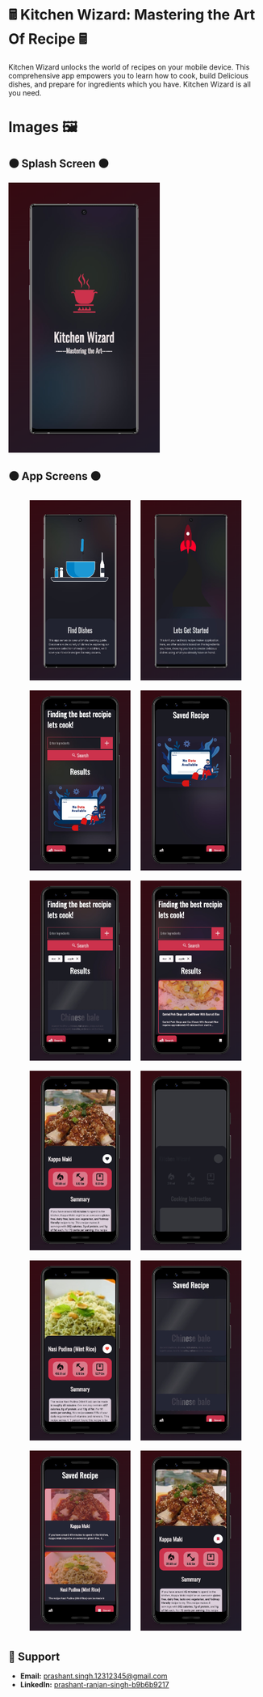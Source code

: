 # 🖩 Kitchen Wizard: Mastering the Art Of Recipe 🖩

[//]: # (![App Icon]&#40;https://raw.githubusercontent.com/Prashant-ranjan-singh-123/Book-Mania/master/assets/images/icon.png&#41;)

Kitchen Wizard unlocks the world of recipes on your mobile device. This comprehensive app empowers you to learn how to cook, build Delicious dishes, and prepare for ingredients which you have. Kitchen Wizard is all you need.

# Images 🖼️

## ⚫ Splash Screen ⚫
<img src="https://raw.githubusercontent.com/Prashant-ranjan-singh-123/kitchen-wizard/master/readme_image/screen_1.png" width="300">

## ⚫ App Screens ⚫

<div style="display: flex; flex-wrap: wrap; justify-content: center;">
    <img src="https://raw.githubusercontent.com/Prashant-ranjan-singh-123/kitchen-wizard/master/readme_image/screen_2.png" style="width: 200px; margin: 10px;">
    <img src="https://raw.githubusercontent.com/Prashant-ranjan-singh-123/kitchen-wizard/master/readme_image/screen_3.png" style="width: 200px; margin: 10px;">
    <img src="https://raw.githubusercontent.com/Prashant-ranjan-singh-123/kitchen-wizard/master/readme_image/screen_4.png" style="width: 200px; margin: 10px;">
    <img src="https://raw.githubusercontent.com/Prashant-ranjan-singh-123/kitchen-wizard/master/readme_image/screen_5.png" style="width: 200px; margin: 10px;">
    <img src="https://raw.githubusercontent.com/Prashant-ranjan-singh-123/kitchen-wizard/master/readme_image/screen_6.png" style="width: 200px; margin: 10px;">
    <img src="https://raw.githubusercontent.com/Prashant-ranjan-singh-123/kitchen-wizard/master/readme_image/screen_7.png" style="width: 200px; margin: 10px;">
    <img src="https://raw.githubusercontent.com/Prashant-ranjan-singh-123/kitchen-wizard/master/readme_image/screen_8.png" style="width: 200px; margin: 10px;">
    <img src="https://raw.githubusercontent.com/Prashant-ranjan-singh-123/kitchen-wizard/master/readme_image/screen_9.png" style="width: 200px; margin: 10px;">
    <img src="https://raw.githubusercontent.com/Prashant-ranjan-singh-123/kitchen-wizard/master/readme_image/screen_10.png" style="width: 200px; margin: 10px;">
    <img src="https://raw.githubusercontent.com/Prashant-ranjan-singh-123/kitchen-wizard/master/readme_image/screen_11.png" style="width: 200px; margin: 10px;">
    <img src="https://raw.githubusercontent.com/Prashant-ranjan-singh-123/kitchen-wizard/master/readme_image/screen_12.png" style="width: 200px; margin: 10px;">
    <img src="https://raw.githubusercontent.com/Prashant-ranjan-singh-123/kitchen-wizard/master/readme_image/screen_13.png" style="width: 200px; margin: 10px;">
</div>

## 🙋 Support

- **Email:** [prashant.singh.12312345@gmail.com](https://mail.google.com/mail/u/?authuser=prashant.singh.12312345@gmail.com)
- **LinkedIn:** [prashant-ranjan-singh-b9b6b9217](https://www.linkedin.com/in/prashant-ranjan-singh-b9b6b9217/)
